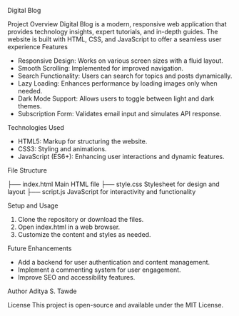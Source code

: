 Digital Blog

Project Overview
Digital Blog is a modern, responsive web application that provides technology insights, expert tutorials, and in-depth guides. The website is built with HTML, CSS, and JavaScript to offer a seamless user experience
Features
- Responsive Design: Works on various screen sizes with a fluid layout.
- Smooth Scrolling: Implemented for improved navigation.
- Search Functionality: Users can search for topics and posts dynamically.
- Lazy Loading: Enhances performance by loading images only when needed.
- Dark Mode Support: Allows users to toggle between light and dark themes.
- Subscription Form: Validates email input and simulates API response.

 Technologies Used
- HTML5: Markup for structuring the website.
- CSS3: Styling and animations.
- JavaScript (ES6+): Enhancing user interactions and dynamic features.

File Structure

├── index.html    Main HTML file
├── style.css     Stylesheet for design and layout
├── script.js     JavaScript for interactivity and functionality


Setup and Usage
1. Clone the repository or download the files.
2. Open index.html in a web browser.
3. Customize the content and styles as needed.

Future Enhancements
- Add a backend for user authentication and content management.
- Implement a commenting system for user engagement.
- Improve SEO and accessibility features.

Author
Aditya S. Tawde

License
This project is open-source and available under the MIT License.

